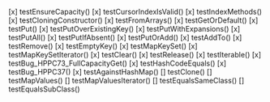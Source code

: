 [x] testEnsureCapacity()
[x] testCursorIndexIsValid()
[x] testIndexMethods()
[x] testCloningConstructor()
[x] testFromArrays()
[x] testGetOrDefault()
[x] testPut()
[x] testPutOverExistingKey()
[x] testPutWithExpansions()
[x] testPutAll()
[x] testPutIfAbsent()
[x] testPutOrAdd()
[x] testAddTo()
[x] testRemove()
[x] testEmptyKey()
[x] testMapKeySet()
[x] testMapKeySetIterator()
[x] testClear()
[x] testRelease()
[x] testIterable()
[x] testBug_HPPC73_FullCapacityGet()
[x] testHashCodeEquals()
[x] testBug_HPPC37()
[x] testAgainstHashMap()
[] testClone()
[] testMapValues()
[] testMapValuesIterator()
[] testEqualsSameClass()
[] testEqualsSubClass()
